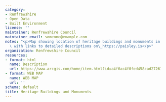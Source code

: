 ```yaml
---
category:
- Renfrewshire
- Open Data
- Built Environment
license: ''
maintainer: Renfrewshire Council
maintainer_email: someone@example.com
notes: "<p>Map showing location of heritage buildings and monuments in Renfrewshire\
  \ with links to detailed descriptions on\_https://paisley.is</p>"
organization: Renfrewshire Council
resources:
- format: html
  name: Description
  url: https://www.arcgis.com/home/item.html?id=a4f0ac4f0fed458cad272614796a3e2e
- format: WEB MAP
  name: WEB MAP
  url: ''
schema: default
title: Heritage Buildings and Monuments
---
```

